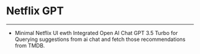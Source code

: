 # Netflix GPT

---

- Minimal Netflix UI ewth Integrated Open AI Chat GPT 3.5 Turbo for Querying suggestions from ai chat and fetch those recommendations from TMDB.

